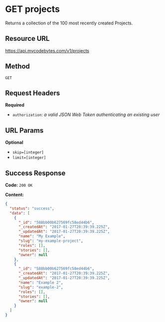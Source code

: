 # GET projects

Returns a collection of the 100 most recently created Projects.

## Resource URL

<https://api.mycodebytes.com/v1/projects>

## Method

`GET`

## Request Headers

**Required**

*   `authorization`: *a valid JSON Web Token authenticating an existing user*

## URL Params

**Optional**

*   `skip=[integer]`
*   `limit=[integer]`

## Success Response

**Code:** `200 OK`

**Content:**

```json
{
  "status": "success",
  "data": [
    {
      "_id": "588bb00b627569fc58ed44b6",
      "_createdAt": "2017-01-27T20:39:39.225Z",
      "_updatedAt": "2017-01-27T20:39:39.225Z",
      "name": "My Example",
      "slug": "my-example-project",
      "roles": [],
      "stories": [],
      "owner": null
    },
    {
      "_id": "588bb00b627569fc58ed44b6",
      "_createdAt": "2017-01-27T20:39:39.225Z",
      "_updatedAt": "2017-01-27T20:39:39.225Z",
      "name": "Example 2",
      "slug": "example-2",
      "roles": [],
      "stories": [],
      "owner": null
    }
  ]
}
```
